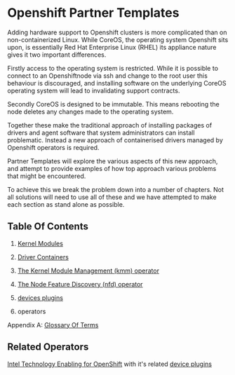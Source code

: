 # Openshift Partner Templates

Adding hardware support to Openshift clusters is more complicated than on non-containerized Linux. While CoreOS, the operating system Openshift sits upon, is essentially Red Hat Enterprise Linux (RHEL) its appliance nature gives it two important differences.

Firstly access to the operating system is restricted. While it is possible to connect to an Openshiftnode via ssh and change to the root user this behaviour is discouraged, and installing software on the underlying CoreOS operating system will lead to invalidating support contracts.

Secondly CoreOS is designed to be immutable. This means rebooting the node deletes any changes made to the operating system.

Together these make the traditional approach of installing packages of drivers and agent software that system administrators can install problematic. Instead a new approach of containerised drivers managed by Openshift operators is required.

Partner Templates will explore the various aspects of this new approach, and attempt to provide examples of how top approach various problems that might be encountered.

To achieve this we break the problem down into a number of chapters. Not all solutions will need to use all of these and we have attempted to make each section as stand alone as possible. 

## Table Of Contents

1. [Kernel Modules](kernel_module/README.md)

1. [Driver Containers](driver_container/README.md)

1. [The Kernel Module Management (kmm) operator](kmm/README.md)

1. [The Node Feature Discovery (nfd) operator](nfd/README.md)

1. [devices plugins](device_plugin/README.md)

1. operators

Appendix A: [Glossary Of Terms](GLOSSARY.md)



## Related Operators

[Intel Technology Enabling for OpenShift](https://github.com/intel/intel-technology-enabling-for-openshift/tree/main) with it's related [device plugins](https://github.com/intel/intel-technology-enabling-for-openshift/tree/main)






